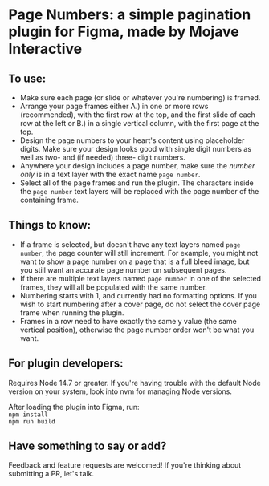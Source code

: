 # Page Numbers: a simple pagination plugin for Figma, made by Mojave Interactive

## To use:
- Make sure each page (or slide or whatever you're numbering) is framed.
- Arrange your page frames either A.) in one or more rows (recommended), with the first row at the top, and the first slide of each row at the left or B.) in a single vertical column, with the first page at the top.
- Design the page numbers to your heart's content using placeholder digits. Make sure your design looks good with single digit numbers as well as two- and (if needed) three- digit numbers.
- Anywhere your design includes a page number, make sure the *number only* is in a text layer with the exact name `page number`.
- Select all of the page frames and run the plugin. The characters inside the `page number` text layers will be replaced with the page number of the containing frame.


## Things to know:
- If a frame is selected, but doesn't have any text layers named `page number`, the page counter will still increment. For example, you might not want to show a page number on a page that is a full bleed image, but you still want an accurate page number on subsequent pages.
- If there are multiple text layers named `page number` in one of the selected frames, they will all be populated with the same number.
- Numbering starts with 1, and currently had no formatting options. If you wish to start numbering after a cover page, do not select the cover page frame when running the plugin.
- Frames in a row need to have exactly the same y value (the same vertical position), otherwise the page number order won't be what you want.

## For plugin developers:
Requires Node 14.7 or greater. If you're having trouble with the default Node version on your system, look into nvm for managing Node versions.

After loading the plugin into Figma, run:  
`npm install`  
`npm run build`

## Have something to say or add?
Feedback and feature requests are welcomed! If you're thinking about submitting a PR, let's talk.
